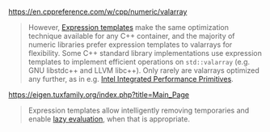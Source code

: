 https://en.cppreference.com/w/cpp/numeric/valarray

> However, [Expression templates](https://en.wikipedia.org/wiki/Expression_templates) make the same optimization technique available for any C++ container,  and the majority of numeric libraries prefer expression templates to  valarrays for flexibility. Some C++ standard library implementations use expression templates to implement efficient operations on `std::valarray` (e.g. GNU libstdc++ and LLVM libc++). Only rarely are valarrays optimized any further, as in e.g. [Intel Integrated Performance Primitives](https://software.intel.com/en-us/node/684140).

https://eigen.tuxfamily.org/index.php?title=Main_Page

> Expression templates allow intelligently removing temporaries and enable [lazy evaluation](https://eigen.tuxfamily.org/dox/TopicLazyEvaluation.html), when that is appropriate.